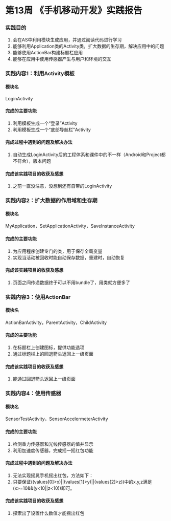 # 第13周 《手机移动开发》实践报告
### 实践目的
1. 会在AS中利用模块生成应用，并通过阅读代码进行学习
1. 能够利用Application类的Activity类，扩大数据的生存期，解决应用中的问题
1. 能够使用ActionBar构建标题栏应用
1. 能够在应用中使用传感器产生与用户和环境的交互
### 实践内容1：利用Activity模板
#### 模块名
LoginActivity
#### 完成的主要功能
1. 利用模板生成一个“登录”Activity
1. 利用模板生成一个“底部导航栏”Activity
#### 完成过程中遇到的问题及解决办法
1. 自动生成LoginActivity后的工程体系和课件中的不一样（Android和Project都不符合），版本问题
#### 完成该实践项目的收获及感想
1. 之前一直没注意，没想到还有自带的LoginActivity
### 实践内容2：扩大数据的作用域和生存期
#### 模块名
MyApplication，SetApplicationActivity，SaveInstanceActivity
#### 完成的主要功能
1. 为应用程序创建专门的类，用于保存全局变量
1. 实现当活动被回收时能自动保存数据，重建时，自动恢复
#### 完成该实践项目的收获及感想
1. 页面之间传递数据终于可以不用bundle了，用类就方便多了
### 实践内容3：使用ActionBar
#### 模块名
ActionBarActivity，ParentActivity，ChildActivity
#### 完成的主要功能
1. 在标题栏上创建图标，提供功能选项
1. 通过标题栏上的回退箭头返回上一级页面
#### 完成该实践项目的收获及感想
1. 能通过回退箭头返回上一级页面
### 实践内容4：使用传感器
#### 模块名
SensorTestActivity，SensorAccelermeterActivity
#### 完成的主要功能
1. 检测重力传感器和光线传感器的值并显示
1. 利用加速度传感器，完成摇一摇红包功能
#### 完成过程中遇到的问题及解决办法
1. 无法实现摇晃手机摇出红包，方法如下：
1. 只要保证((values[0]>x)||(values[1]>y)||(values[2]>z))中的x,y,z满足(x>=10&&(y<10||z<10))即可。
#### 完成该实践项目的收获及感想
1. 探索出了设置什么数值才能摇出红包
